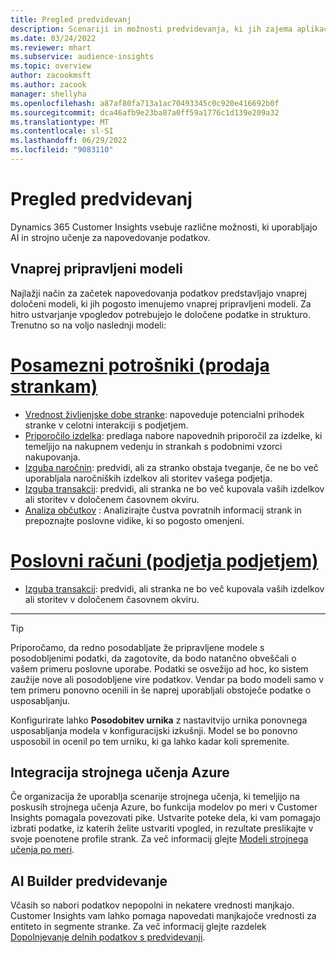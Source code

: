 ```yaml
---
title: Pregled predvidevanj
description: Scenariji in možnosti predvidevanja, ki jih zajema aplikacija Dynamics 365 Customer Insights.
ms.date: 03/24/2022
ms.reviewer: mhart
ms.subservice: audience-insights
ms.topic: overview
author: zacookmsft
ms.author: zacook
manager: shellyha
ms.openlocfilehash: a87af80fa713a1ac70493345c0c920e416692b0f
ms.sourcegitcommit: dca46afb9e23ba87a0ff59a1776c1d139e209a32
ms.translationtype: MT
ms.contentlocale: sl-SI
ms.lasthandoff: 06/29/2022
ms.locfileid: "9083110"
---
```

# <a name="predictions-overview"></a>Pregled predvidevanj

Dynamics 365 Customer Insights vsebuje različne možnosti, ki uporabljajo AI in strojno učenje za napovedovanje podatkov. 

## <a name="out-of-box-models"></a>Vnaprej pripravljeni modeli

Najlažji način za začetek napovedovanja podatkov predstavljajo vnaprej določeni modeli, ki jih pogosto imenujemo vnaprej pripravljeni modeli. Za hitro ustvarjanje vpogledov potrebujejo le določene podatke in strukturo. Trenutno so na voljo naslednji modeli: 

# <a name="individual-consumers-b-to-c"></a>[Posamezni potrošniki (prodaja strankam)](#tab/b2c)

- [Vrednost življenjske dobe stranke](predict-customer-lifetime-value.md): napoveduje potencialni prihodek stranke v celotni interakciji s podjetjem.
- [Priporočilo izdelka](predict-product-recommendation.md): predlaga nabore napovednih priporočil za izdelke, ki temeljijo na nakupnem vedenju in strankah s podobnimi vzorci nakupovanja.
- [Izguba naročnin](predict-subscription-churn.md): predvidi, ali za stranko obstaja tveganje, če ne bo več uporabljala naročniških izdelkov ali storitev vašega podjetja.
- [Izguba transakcij](predict-transactional-churn.md): predvidi, ali stranka ne bo več kupovala vaših izdelkov ali storitev v določenem časovnem okviru.
- [Analiza občutkov](sentiment-analysis.md) : Analizirajte čustva povratnih informacij strank in prepoznajte poslovne vidike, ki so pogosto omenjeni.

# <a name="business-accounts-b-to-b"></a>[Poslovni računi (podjetja podjetjem)](#tab/b2b)

- [Izguba transakcij](predict-transactional-churn.md): predvidi, ali stranka ne bo več kupovala vaših izdelkov ali storitev v določenem časovnem okviru.

---

> [!TIP]
> Priporočamo, da redno posodabljate že pripravljene modele s posodobljenimi podatki, da zagotovite, da bodo natančno obveščali o vašem primeru poslovne uporabe. Podatki se osvežijo ad hoc, ko sistem zaužije nove ali posodobljene vire podatkov. Vendar pa bodo modeli samo v tem primeru ponovno ocenili in še naprej uporabljali obstoječe podatke o usposabljanju.
> 
> Konfigurirate lahko **Posodobitev urnika** z nastavitvijo urnika ponovnega usposabljanja modela v konfiguracijski izkušnji. Model se bo ponovno usposobil in ocenil po tem urniku, ki ga lahko kadar koli spremenite.


## <a name="azure-machine-learning-integration"></a>Integracija strojnega učenja Azure

Če organizacija že uporablja scenarije strojnega učenja, ki temeljijo na poskusih strojnega učenja Azure, bo funkcija modelov po meri v Customer Insights pomagala povezovati pike. Ustvarite poteke dela, ki vam pomagajo izbrati podatke, iz katerih želite ustvariti vpogled, in rezultate preslikajte v svoje poenotene profile strank. Za več informacij glejte [Modeli strojnega učenja po meri](custom-models.md).

## <a name="ai-builder-prediction"></a>AI Builder predvidevanje

Včasih so nabori podatkov nepopolni in nekatere vrednosti manjkajo. Customer Insights vam lahko pomaga napovedati manjkajoče vrednosti za entiteto in segmente stranke. Za več informacij glejte razdelek [Dopolnjevanje delnih podatkov s predvidevanji](predictions.md).
